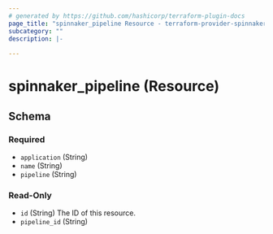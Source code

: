 ```yaml
---
# generated by https://github.com/hashicorp/terraform-plugin-docs
page_title: "spinnaker_pipeline Resource - terraform-provider-spinnaker"
subcategory: ""
description: |-
  
---
```


# spinnaker_pipeline (Resource)





<!-- schema generated by tfplugindocs -->
## Schema

### Required

- `application` (String)
- `name` (String)
- `pipeline` (String)

### Read-Only

- `id` (String) The ID of this resource.
- `pipeline_id` (String)


